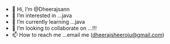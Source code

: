 - 👋 Hi, I’m @Dheerajsann
- 👀 I’m interested in ...java
- 🌱 I’m currently learning ...java
- 💞️ I’m looking to collaborate on ...!!!
- 📫 How to reach me ...email me (dheerajsheeroju@gmail.com)

<!---
Dheerajsann/Dheerajsann is a ✨ special ✨ repository because its `README.md` (this file) appears on your GitHub profile.
You can click the Preview link to take a look at your changes.
--->

